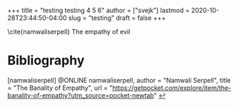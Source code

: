 +++
title = "testing testing 4 5 6"
author = ["svejk"]
lastmod = 2020-10-28T23:44:50-04:00
slug = "testing"
draft = false
+++

\cite{namwaliserpell} The empathy of evil


# Bibliography
<a id="namwaliserpell"></a>[namwaliserpell] @ONLINE namwaliserpell,
    author = "Namwali Serpell",
    title  = "The Banality of Empathy",
    url    = "https://getpocket.com/explore/item/the-banality-of-empathy?utm_source=pocket-newtab"
 [↩](#6daadb834abb7b220a4f1e3b7d4dbe7c)

